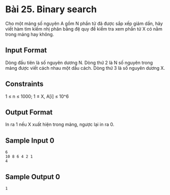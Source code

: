 # Bài 25. Binary search

Cho một mảng số nguyên A gồm N phần tử đã được sắp xếp giảm dần, hãy viết hàm tìm kiếm nhị phân bằng đệ quy để kiểm tra xem phần tử X có nằm trong mảng hay không.

## Input Format
Dòng đầu tiên là số nguyên dương N. Dòng thứ 2 là N số nguyên trong mảng được viết cách nhau một dấu cách. Dòng thứ 3 là số nguyên dương X.

## Constraints
1 ≤ n ≤ 1000; 1 ≤ X, A[i] ≤ 10^6

## Output Format
In ra 1 nếu X xuất hiện trong mảng, ngược lại in ra 0.

## Sample Input 0
```
6
10 8 6 4 2 1
4
```

## Sample Output 0
```
1
```